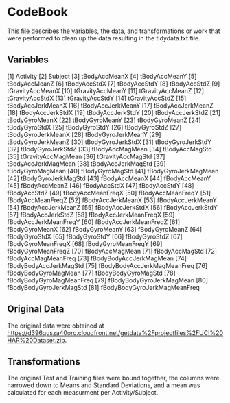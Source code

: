 # CodeBook
This file describes the variables, the data, and transformations or work that were performed to clean up the data resulting in the tidydata.txt file.

## Variables
 [1] Activity
 [2] Subject 
 [3] tBodyAccMeanX
 [4] tBodyAccMeanY
 [5] tBodyAccMeanZ
 [6] tBodyAccStdX
 [7] tBodyAccStdY
 [8] tBodyAccStdZ
 [9] tGravityAccMeanX
[10] tGravityAccMeanY
[11] tGravityAccMeanZ
[12] tGravityAccStdX 
[13] tGravityAccStdY 
[14] tGravityAccStdZ 
[15] tBodyAccJerkMeanX
[16] tBodyAccJerkMeanY
[17] tBodyAccJerkMeanZ
[18] tBodyAccJerkStdX
[19] tBodyAccJerkStdY
[20] tBodyAccJerkStdZ
[21] tBodyGyroMeanX
[22] tBodyGyroMeanY
[23] tBodyGyroMeanZ
[24] tBodyGyroStdX
[25] tBodyGyroStdY
[26] tBodyGyroStdZ
[27] tBodyGyroJerkMeanX
[28] tBodyGyroJerkMeanY
[29] tBodyGyroJerkMeanZ
[30] tBodyGyroJerkStdX
[31] tBodyGyroJerkStdY
[32] tBodyGyroJerkStdZ
[33] tBodyAccMagMean 
[34] tBodyAccMagStd
[35] tGravityAccMagMean
[36] tGravityAccMagStd
[37] tBodyAccJerkMagMean 
[38] tBodyAccJerkMagStd
[39] tBodyGyroMagMean
[40] tBodyGyroMagStd 
[41] tBodyGyroJerkMagMean
[42] tBodyGyroJerkMagStd 
[43] fBodyAccMeanX
[44] fBodyAccMeanY
[45] fBodyAccMeanZ
[46] fBodyAccStdX
[47] fBodyAccStdY
[48] fBodyAccStdZ
[49] fBodyAccMeanFreqX
[50] fBodyAccMeanFreqY
[51] fBodyAccMeanFreqZ
[52] fBodyAccJerkMeanX
[53] fBodyAccJerkMeanY
[54] fBodyAccJerkMeanZ
[55] fBodyAccJerkStdX
[56] fBodyAccJerkStdY
[57] fBodyAccJerkStdZ
[58] fBodyAccJerkMeanFreqX
[59] fBodyAccJerkMeanFreqY
[60] fBodyAccJerkMeanFreqZ
[61] fBodyGyroMeanX
[62] fBodyGyroMeanY
[63] fBodyGyroMeanZ
[64] fBodyGyroStdX
[65] fBodyGyroStdY
[66] fBodyGyroStdZ
[67] fBodyGyroMeanFreqX
[68] fBodyGyroMeanFreqY
[69] fBodyGyroMeanFreqZ
[70] fBodyAccMagMean 
[71] fBodyAccMagStd
[72] fBodyAccMagMeanFreq 
[73] fBodyBodyAccJerkMagMean 
[74] fBodyBodyAccJerkMagStd
[75] fBodyBodyAccJerkMagMeanFreq 
[76] fBodyBodyGyroMagMean
[77] fBodyBodyGyroMagStd 
[78] fBodyBodyGyroMagMeanFreq
[79] fBodyBodyGyroJerkMagMean
[80] fBodyBodyGyroJerkMagStd 
[81] fBodyBodyGyroJerkMagMeanFreq

## Original Data
The original data were obtained at https://d396qusza40orc.cloudfront.net/getdata%2Fprojectfiles%2FUCI%20HAR%20Dataset.zip.

## Transformations
The original Test and Training files were bound together, the columns were narrowed down to Means and Standard Deviations, and a mean was calculated for each measurment per Activity/Subject.

